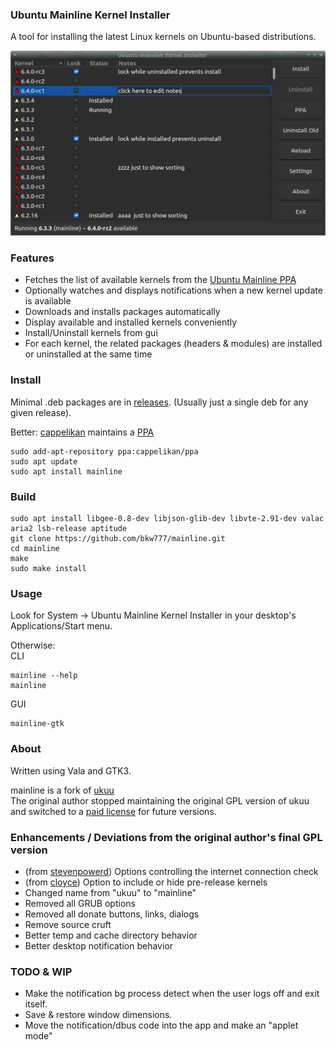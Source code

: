 ### Ubuntu Mainline Kernel Installer
A tool for installing the latest Linux kernels on Ubuntu-based distributions.

![Main window screenshot](main_window.png)

### Features
* Fetches the list of available kernels from the [Ubuntu Mainline PPA](http://kernel.ubuntu.com/~kernel-ppa/mainline/)
* Optionally watches and displays notifications when a new kernel update is available
* Downloads and installs packages automatically
* Display available and installed kernels conveniently
* Install/Uninstall kernels from gui
* For each kernel, the related packages (headers & modules) are installed or uninstalled at the same time

### Install
Minimal .deb packages are in [releases](../../releases/latest). (Usually just a single deb for any given release).

Better: [cappelikan](https://github.com/cappelikan) maintains a [PPA](https://code.launchpad.net/~cappelikan/+archive/ubuntu/ppa)
```
sudo add-apt-repository ppa:cappelikan/ppa
sudo apt update
sudo apt install mainline
```

### Build
```
sudo apt install libgee-0.8-dev libjson-glib-dev libvte-2.91-dev valac aria2 lsb-release aptitude
git clone https://github.com/bkw777/mainline.git
cd mainline
make
sudo make install
```

### Usage
Look for System -> Ubuntu Mainline Kernel Installer in your desktop's Applications/Start menu.

Otherwise:  
CLI
```
mainline --help
mainline
```
GUI
```
mainline-gtk
```

### About
Written using Vala and GTK3.

mainline is a fork of [ukuu](https://github.com/teejee2008/ukuu)  
The original author stopped maintaining the original GPL version of ukuu and switched to a [paid license](https://teejeetech.in/tag/ukuu/) for future versions.

### Enhancements / Deviations from the original author's final GPL version
* (from [stevenpowerd](https://github.com/stevenpowered/ukuu)) Options controlling the internet connection check
* (from [cloyce](https://github.com/cloyce/ukuu)) Option to include or hide pre-release kernels
* Changed name from "ukuu" to "mainline"
* Removed all GRUB options
* Removed all donate buttons, links, dialogs
* Remove source cruft
* Better temp and cache directory behavior
* Better desktop notification behavior

### TODO & WIP
* Make the notification bg process detect when the user logs off and exit itself.
* Save & restore window dimensions.
* Move the notification/dbus code into the app and make an "applet mode"
